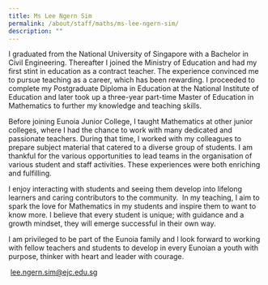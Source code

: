 ```yaml
---
title: Ms Lee Ngern Sim
permalink: /about/staff/maths/ms-lee-ngern-sim/
description: ""
---
```

I graduated from the National University of Singapore with a Bachelor in Civil Engineering. Thereafter I joined the Ministry of Education and had my first stint in education as a contract teacher. The experience convinced me to pursue teaching as a career, which has been rewarding. I proceeded to complete my Postgraduate Diploma in Education at the National Institute of Education and later took up a three-year part-time Master of Education in Mathematics to further my knowledge and teaching skills.

Before joining Eunoia Junior College, I taught Mathematics at other junior colleges, where I had the chance to work with many dedicated and passionate teachers. During that time, I worked with my colleagues to prepare subject material that catered to a diverse group of students. I am thankful for the various opportunities to lead teams in the organisation of various student and staff activities. These experiences were both enriching and fulfilling.

I enjoy interacting with students and seeing them develop into lifelong learners and caring contributors to the community.  In my teaching, I aim to spark the love for Mathematics in my students and inspire them to want to know more. I believe that every student is unique; with guidance and a growth mindset, they will emerge successful in their own way.

I am privileged to be part of the Eunoia family and l look forward to working with fellow teachers and students to develop in every Eunoian a youth with purpose, thinker with heart and leader with courage.

 [lee.ngern.sim@ejc.edu.sg](mailto:lee.ngern.sim@ejc.edu.sg)